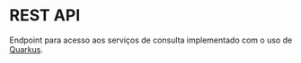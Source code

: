 # REST API

Endpoint para acesso aos serviços de consulta implementado com o uso de [Quarkus](https://quarkus.io/).
